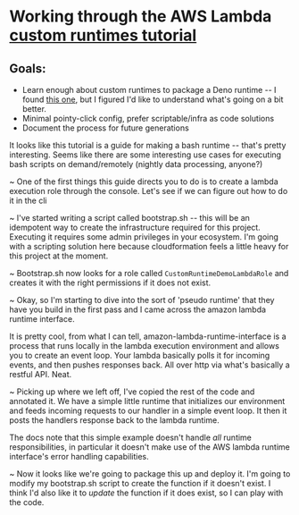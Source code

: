 # Working through the AWS Lambda [custom runtimes tutorial](https://docs.aws.amazon.com/lambda/latest/dg/runtimes-walkthrough.html)

## Goals:

- Learn enough about custom runtimes to package a Deno runtime -- I found [this one](https://github.com/hayd/deno-lambda), but I figured I'd like to understand what's going on a bit better.
- Minimal pointy-click config, prefer scriptable/infra as code solutions
- Document the process for future generations

It looks like this tutorial is a guide for making a bash runtime -- that's pretty interesting. Seems like there are some interesting use cases for executing bash scripts on demand/remotely (nightly data processing, anyone?)

~
One of the first things this guide directs you to do is to create a lambda execution role through the console. Let's see if we can figure out how to do it in the cli

~
I've started writing a script called bootstrap.sh -- this will be an idempotent way to create the infrastructure required for this project. Executing it requires some admin privileges in your ecosystem. I'm going with a scripting solution here because cloudformation feels a little heavy for this project at the moment.

~
Bootstrap.sh now looks for a role called `CustomRuntimeDemoLambdaRole` and creates it with the right permissions if it does not exist.

~
Okay, so I'm starting to dive into the sort of 'pseudo runtime' that they have you build in the first pass and I came across the amazon lambda runtime interface.

It is pretty cool, from what I can tell, amazon-lambda-runtime-interface is a process that runs locally in the lambda execution environment and allows you to create an event loop. Your lambda basically polls it for incoming events, and then pushes responses back. All over http via what's basically a restful API. Neat.

~
Picking up where we left off, I've copied the rest of the code and annotated it. We have a simple little runtime that initializes our environment and feeds incoming requests to our handler in a simple event loop. It then it posts the handlers response back to the lambda runtime.

The docs note that this simple example doesn't handle _all_ runtime responsibilities, in particular it doesn't make use of the AWS lambda runtime interface's error handling capabilities.

~
Now it looks like we're going to package this up and deploy it. I'm going to modify my bootstrap.sh script to create the function if it doesn't exist. I think I'd also like it to _update_ the function if it does exist, so I can play with the code.
